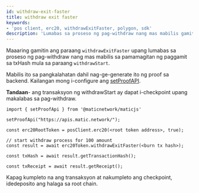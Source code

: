 ```yaml
---
id: withdraw-exit-faster
title: withdraw exit faster
keywords:
- 'pos client, erc20, withdrawExitFaster, polygon, sdk'
description: 'Lumabas sa proseso ng pag-withdraw nang mas mabilis gamit ang txHash mula sa withdrawStart.'
---
```


Maaaring gamitin ang paraang `withdrawExitFaster` upang lumabas sa proseso ng pag-withdraw nang mas mabilis sa pamamagitan ng paggamit sa txHash mula sa paraang `withdrawStart`.

Mabilis ito sa pangkalahatan dahil nag-ge-generate ito ng proof sa backend. Kailangan mong i-configure ang [setProofAPI](/docs/develop/ethereum-polygon/matic-js/set-proof-api).

**Tandaan**- ang transaksyon ng withdrawStart ay dapat i-checkpoint upang makalabas sa pag-withdraw.

```
import { setProofApi } from '@maticnetwork/maticjs'

setProofApi("https://apis.matic.network/");

const erc20RootToken = posClient.erc20(<root token address>, true);

// start withdraw process for 100 amount
const result = await erc20Token.withdrawExitFaster(<burn tx hash>);

const txHash = await result.getTransactionHash();

const txReceipt = await result.getReceipt();

```

Kapag kumpleto na ang transaksyon at nakumpleto ang checkpoint, idedeposito ang halaga sa root chain.
